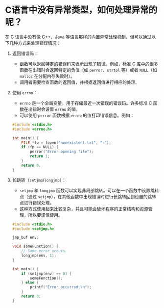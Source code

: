 # C语言中没有异常类型，如何处理异常的呢？

在 C 语言中没有像 C++、Java 等语言那样的内置异常处理机制，但可以通过以下几种方式来处理错误情况：

1. 返回错误码：
   * 函数可以返回特定的错误码来表示出现了错误。例如，标准 C 库中的很多函数在出错时会返回特定的负值（如 `perror`、`strtol` 等）或者 `NULL`（如 `malloc` 在分配内存失败时）。
   * 调用者需要检查函数的返回值，并根据返回值进行相应的处理。
2.  使用 `errno`：

    * `errno` 是一个全局变量，用于存储最近一次错误的错误码。许多标准 C 函数在出错时会设置 `errno` 的值。
    * 可以使用 `perror` 函数根据 `errno` 的值打印错误信息。例如：

    ```c
    #include <stdio.h>
    #include <errno.h>

    int main() {
        FILE *fp = fopen("nonexistent.txt", "r");
        if (fp == NULL) {
            perror("Error opening file");
            return 1;
        }
        return 0;
    }
    ```
3.  长跳转（`setjmp`/`longjmp`）：

    * `setjmp` 和 `longjmp` 函数可以实现非局部跳转。可以在一个函数中设置跳转点（通过 `setjmp`），在其他函数中出现错误时进行长跳转回到设置的跳转点进行错误处理。
    * 这种方式使用起来比较复杂，并且可能会破坏程序的正常结构和资源管理，所以要谨慎使用。

    ```c
    #include <stdio.h>
    #include <setjmp.h>

    jmp_buf env;

    void someFunction() {
        // Some error occurs.
        longjmp(env, 1);
    }

    int main() {
        if (setjmp(env) == 0) {
            someFunction();
        } else {
            printf("Error occurred.\n");
        }
        return 0;
    }
    ```
